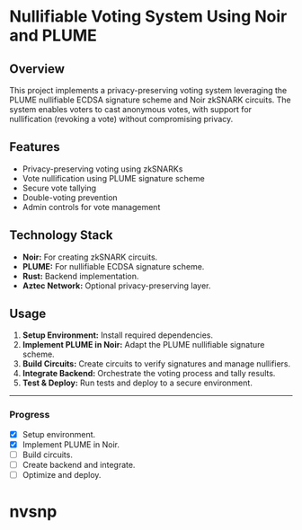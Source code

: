 # Nullifiable Voting System Using Noir and PLUME

## Overview
This project implements a privacy-preserving voting system leveraging the PLUME nullifiable ECDSA signature scheme and Noir zkSNARK circuits. The system enables voters to cast anonymous votes, with support for nullification (revoking a vote) without compromising privacy.

## Features
- Privacy-preserving voting using zkSNARKs
- Vote nullification using PLUME signature scheme
- Secure vote tallying
- Double-voting prevention
- Admin controls for vote management


## Technology Stack
- **Noir:** For creating zkSNARK circuits.
- **PLUME:** For nullifiable ECDSA signature scheme.
- **Rust:** Backend implementation.
- **Aztec Network:** Optional privacy-preserving layer.

## Usage
1. **Setup Environment:** Install required dependencies.
2. **Implement PLUME in Noir:** Adapt the PLUME nullifiable signature scheme.
3. **Build Circuits:** Create circuits to verify signatures and manage nullifiers.
4. **Integrate Backend:** Orchestrate the voting process and tally results.
5. **Test & Deploy:** Run tests and deploy to a secure environment.

---

### Progress
- [x] Setup environment.
- [x] Implement PLUME in Noir.
- [ ] Build circuits.
- [ ] Create backend and integrate.
- [ ] Optimize and deploy.

# nvsnp
